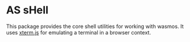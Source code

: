 # AS sHell

This package provides the core shell utilities for working with wasmos. It uses [xterm.js](https://github.com/willemneal/xterm.js) for emulating a terminal in a browser context.
